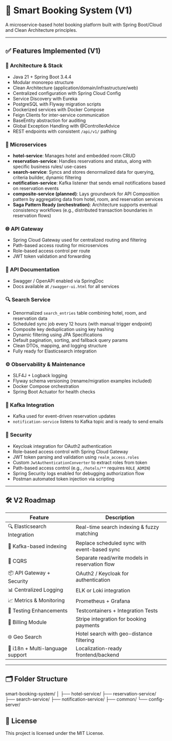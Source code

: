 # 🏨 Smart Booking System (V1)

A microservice-based hotel booking platform built with Spring Boot/Cloud and Clean Architecture principles.

---

## ✅ Features Implemented (V1)

### 🔧 Architecture & Stack
- Java 21 + Spring Boot 3.4.4
- Modular monorepo structure
- Clean Architecture (application/domain/infrastructure/web)
- Centralized configuration with Spring Cloud Config
- Service Discovery with Eureka
- PostgreSQL with Flyway migration scripts
- Dockerized services with Docker Compose
- Feign Clients for inter-service communication
- BaseEntity abstraction for auditing
- Global Exception Handling with @ControllerAdvice
- REST endpoints with consistent `/api/v1/` pathing

### 🧩 Microservices
- **hotel-service**: Manages hotel and embedded room CRUD
- **reservation-service**: Handles reservations and status, along with specific business rules/ use-cases
- **search-service**: Syncs and stores denormalized data for querying, criteria builder, dynamic filtering
- **notification-service**: Kafka listener that sends email notifications based on reservation events
- **composite-service (planned)**: Lays groundwork for API Composition pattern by aggregating data from hotel, room, and reservation services
- **Saga Pattern Ready (orchestration)**: Architecture supports eventual consistency workflows (e.g., distributed transaction boundaries in reservation flows)

### 🌐 API Gateway
- Spring Cloud Gateway used for centralized routing and filtering
- Path-based access routing for microservices
- Role-based access control per route
- JWT token validation and forwarding

### 📘 API Documentation
- Swagger / OpenAPI enabled via SpringDoc
- Docs available at `/swagger-ui.html` for all services

### 🔍 Search Service
- Denormalized `search_entries` table combining hotel, room, and reservation data
- Scheduled sync job every 12 hours (with manual trigger endpoint)
- Composite key deduplication using key hashing
- Dynamic filtering using JPA Specifications
- Default pagination, sorting, and fallback query params
- Clean DTOs, mapping, and logging structure
- Fully ready for Elasticsearch integration

### ⚙️ Observability & Maintenance
- SLF4J + Logback logging
- Flyway schema versioning (rename/migration examples included)
- Docker Compose orchestration
- Spring Boot Actuator for health checks


### 📡 Kafka Integration
- Kafka used for event-driven reservation updates
- `notification-service` listens to Kafka topic and is ready to send emails

### 🔐 Security
- Keycloak integration for OAuth2 authentication
- Role-based access control with Spring Cloud Gateway
- JWT token parsing and validation using `realm_access.roles`
- Custom `JwtAuthenticationConverter` to extract roles from token
- Path-based access control (e.g., `/hotels/**` requires `ROLE_ADMIN`)
- Spring Security logs enabled for debugging authorization flow
- Postman automated token injection via scripting
---

## 🛠️ V2 Roadmap

| Feature                            | Description |
|------------------------------------|-------------|
| 🔍 Elasticsearch Integration       | Real-time search indexing & fuzzy matching |
| 🚀 Kafka-based indexing            | Replace scheduled sync with event-based sync |
| 🧠 CQRS                            | Separate read/write models in reservation flow |
| 📦 API Gateway + Security          | OAuth2 / Keycloak for authentication |
| 📊 Centralized Logging             | ELK or Loki integration |
| 📈 Metrics & Monitoring            | Prometheus + Grafana |
| 🧪 Testing Enhancements            | Testcontainers + Integration Tests |
| 🧾 Billing Module                  | Stripe integration for booking payments |
| 🌐 Geo Search                      | Hotel search with geo-distance filtering |
| 💬 i18n + Multi-language support   | Localization-ready frontend/backend |

---

## 🗂️ Folder Structure

smart-booking-system/
│
├── hotel-service/
├── reservation-service/
├── search-service/
├── notification-service/
├── common/
└── config-server/

## 📄 License

This project is licensed under the MIT License.